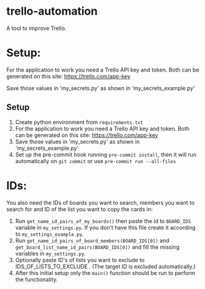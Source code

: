 # trello-automation
A tool to improve Trello.

# Setup:
For the application to work you need a Trello API key and token. Both can be generated on this site:
https://trello.com/app-key

Save those values in 'my_secrets.py' as shown in 'my_secrets_example.py'

## Setup
1. Create python environment from `requirements.txt`
2. For the application to work you need a Trello API key and token. Both can be generated on this site:
https://trello.com/app-key
3. Save those values in 'my_secrets.py' as shown in 'my_secrets_example.py'
4. Set up the pre-commit hook running `pre-commit install`, then it will run automatically on `git commit` or use `pre-commit run --all-files`


# IDs:
You also need the IDs of boards you want to search, members you want to search for and ID of the list you want to copy the cards in:
1. Run `get_name_id_pairs_of_my_boards()` then paste the id to `BOARD_IDS` variable in `my_settings.py`. If you don't have this file create it according to `my_settings_example.py`.
2. Run `get_name_id_pairs_of_board_members(BOARD_IDS[0])` and `get_board_list_name_id_pairs(BOARD_IDS[0])` and fill the missing variables in `my_settings.py`.
3. Optionally paste ID's of lists you want to exclude to IDS_OF_LISTS_TO_EXCLUDE . (The target ID is excluded automatically.)
4. After this initial setup only the `main()` function should be run to perform the functionality.
